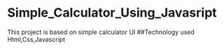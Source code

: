 # Simple_Calculator_Using_Javasript
This project is based on simple calculator UI
##Technology used
Html,Css,Javascript
